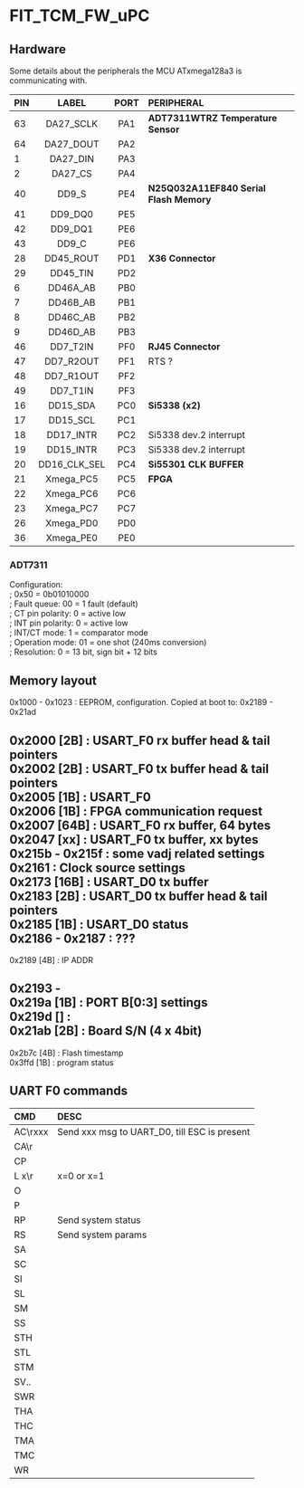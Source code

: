 # FIT_TCM_FW_uPC

## Hardware 
Some details about the peripherals the MCU ATxmega128a3 is communicating with.

| PIN 	| LABEL 		| PORT 	| PERIPHERAL |
|:--- 	|:---:  		|:---: 	|:---        |
|63  	|DA27_SCLK		|PA1 	|**ADT7311WTRZ Temperature Sensor**| 
|64	|DA27_DOUT		|PA2 	|| 
|1	|DA27_DIN		|PA3  	|| 
|2	|DA27_CS		|PA4	|| 
|40	|DD9_S  		|PE4	|**N25Q032A11EF840 Serial Flash Memory**| 
|41	|DD9_DQ0		|PE5	||
|42	|DD9_DQ1		|PE6	||
|43	|DD9_C			|PE6	||
|28	|DD45_ROUT		|PD1 	|**X36 Connector**|
|29	|DD45_TIN		|PD2	||
|6	|DD46A_AB		|PB0	||
|7	|DD46B_AB		|PB1	||
|8	|DD46C_AB		|PB2	||
|9	|DD46D_AB		|PB3	||
|46	|DD7_T2IN		|PF0	|**RJ45 Connector**|
|47	|DD7_R2OUT		|PF1	| RTS ? |
|48	|DD7_R1OUT		|PF2	||
|49	|DD7_T1IN		|PF3	||
|16	|DD15_SDA		|PC0	|**Si5338 (x2)**|
|17	|DD15_SCL		|PC1	||
|18	|DD17_INTR		|PC2	|Si5338 dev.2 interrupt|
|19	|DD15_INTR		|PC3	|Si5338 dev.2 interrupt|
|20	|DD16_CLK_SEL		|PC4	|**Si55301 CLK BUFFER**|
|21 	|Xmega_PC5		|PC5 	|**FPGA**|
|22 	|Xmega_PC6		|PC6 	||
|23 	|Xmega_PC7		|PC7 	||
|26 	|Xmega_PD0		|PD0 	||
|36 	|Xmega_PE0		|PE0 	||

### ADT7311
Configuration:  
; 0x50 = 0b01010000  
; Fault queue: 00 = 1 fault (default)  
; CT pin polarity: 0 = active low  
; INT pin polarity: 0 = active low  
; INT/CT mode: 1 = comparator mode  
; Operation mode: 01 = one shot (240ms conversion)  
; Resolution: 0 = 13 bit, sign bit + 12 bits  

## Memory layout

0x1000 - 0x1023 : EEPROM, configuration. Copied at boot to: 0x2189 - 0x21ad  
  
0x2000 [2B] : USART_F0 rx buffer head & tail pointers  
0x2002 [2B] : USART_F0 tx buffer head & tail pointers  
0x2005 [1B] : USART_F0  
0x2006 [1B] : FPGA communication request  
0x2007 [64B] : USART_F0 rx buffer, 64 bytes  
0x2047 [xx] : USART_F0 tx buffer, xx bytes  
0x215b - 0x215f : some vadj related settings  
0x2161 : Clock source settings  
0x2173 [16B] : USART_D0 tx buffer  
0x2183 [2B] : USART_D0 tx buffer head & tail pointers  
0x2185 [1B] : USART_D0 status  
0x2186 - 0x2187 : ???  
---  
0x2189 [4B] : IP ADDR  

0x2193 -  
0x219a [1B] : PORT B[0:3] settings  
0x219d [] :  
0x21ab [2B] : Board S/N (4 x 4bit)  
---  
0x2b7c [4B] : Flash timestamp  
0x3ffd [1B] : program status  


## UART F0 commands

| CMD 		| DESC |
|:--- 		|:--- |
| AC\rxxx 	| Send xxx msg to UART_D0, till ESC is present |
| CA\r		| 
| CP		|
| L x\r 	| x=0 or x=1
| O
| P
| RP 		| Send system status |
| RS 		| Send system params|
| SA 		| |
| SC 		| |
| SI | |
| SL | |
| SM | |
| SS | |
| STH | |
| STL | |
| STM | |
| SV.. | |
| SWR | |
| THA | |
| THC | |
| TMA | |
| TMC | |
| WR ||
